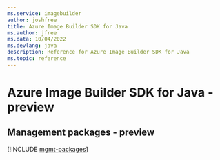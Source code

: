 ```yaml
---
ms.service: imagebuilder
author: joshfree
title: Azure Image Builder SDK for Java
ms.author: jfree
ms.data: 10/04/2022
ms.devlang: java
description: Reference for Azure Image Builder SDK for Java
ms.topic: reference
---
```

# Azure Image Builder SDK for Java - preview

## Management packages - preview
[!INCLUDE [mgmt-packages](image-builder-mgmt-index.md)]